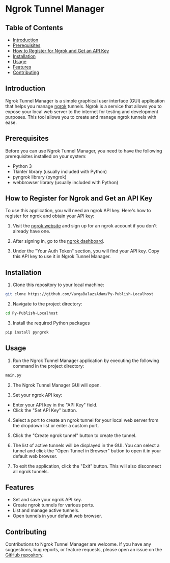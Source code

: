 # Ngrok Tunnel Manager

## Table of Contents
- [Introduction](#introduction)
- [Prerequisites](#prerequisites)
- [How to Register for Ngrok and Get an API Key](#how-to-register-for-ngrok-and-get-an-api-key)
- [Installation](#installation)
- [Usage](#usage)
- [Features](#features)
- [Contributing](#contributing)

## Introduction

Ngrok Tunnel Manager is a simple graphical user interface (GUI) application that helps you manage [ngrok](https://ngrok.com/) tunnels. Ngrok is a service that allows you to expose your local web server to the internet for testing and development purposes. This tool allows you to create and manage ngrok tunnels with ease.

## Prerequisites

Before you can use Ngrok Tunnel Manager, you need to have the following prerequisites installed on your system:

- Python 3
- Tkinter library (usually included with Python)
- pyngrok library (pyngrok)
- webbrowser library (usually included with Python)

## How to Register for Ngrok and Get an API Key

To use this application, you will need an ngrok API key. Here's how to register for ngrok and obtain your API key:

1. Visit the [ngrok website](https://ngrok.com/) and sign up for an ngrok account if you don't already have one.

2. After signing in, go to the [ngrok dashboard](https://dashboard.ngrok.com/get-started).

3. Under the "Your Auth Token" section, you will find your API key. Copy this API key to use it in Ngrok Tunnel Manager.

## Installation

1. Clone this repository to your local machine:
```bash
git clone https://github.com/VargaBalazsAdam/Py-Publish-Localhost
```

2. Navigate to the project directory:
```bash
cd Py-Publish-Localhost
```

3. Install the required Python packages
```bash
pip install pyngrok
```


## Usage

1. Run the Ngrok Tunnel Manager application by executing the following command in the project directory:
```bash
main.py
```

2. The Ngrok Tunnel Manager GUI will open.

3. Set your ngrok API key:
- Enter your API key in the "API Key" field.
- Click the "Set API Key" button.

4. Select a port to create an ngrok tunnel for your local web server from the dropdown list or enter a custom port.

5. Click the "Create ngrok tunnel" button to create the tunnel.

6. The list of active tunnels will be displayed in the GUI. You can select a tunnel and click the "Open Tunnel in Browser" button to open it in your default web browser.

7. To exit the application, click the "Exit" button. This will also disconnect all ngrok tunnels.

## Features

- Set and save your ngrok API key.
- Create ngrok tunnels for various ports.
- List and manage active tunnels.
- Open tunnels in your default web browser.

## Contributing

Contributions to Ngrok Tunnel Manager are welcome. If you have any suggestions, bug reports, or feature requests, please open an issue on the [GitHub repository](https://github.com/VargaBalazsAdam/Py-Publish-Localhost).
